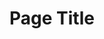 ---
title: Page Title
type: detail
topper:
  topper_type: Default
  heading:
    - text: Heading
  subheading: Subheading
detail_blocks:
  - _bookshop_name: design-system/detail/rich-text
    text: Text.
column_blocks:
---